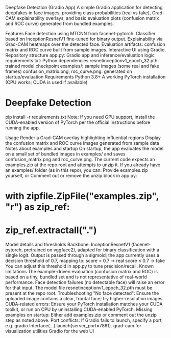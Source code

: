 Deepfake Detection (Gradio App)
A simple Gradio application for detecting deepfakes in face images, providing class probabilities (real vs fake), Grad-CAM explainability overlays, and basic evaluation plots (confusion matrix and ROC curve) generated from bundled examples.

Features
Face detection using MTCNN from facenet-pytorch.
Classifier based on InceptionResnetV1 fine-tuned for binary output.
Explainability via Grad-CAM heatmaps over the detected face.
Evaluation artifacts: confusion matrix and ROC curve built from sample images.
Interactive UI using Gradio.
Repository structure
app.py: Gradio app and inference/evaluation logic
requirements.txt: Python dependencies
resnetinceptionv1_epoch_32.pth: trained model checkpoint
examples/: sample images (some real and fake frames)
confusion_matrix.png, roc_curve.png: generated on startup/evaluation
Requirements
Python 3.8+
A working PyTorch installation (CPU works; CUDA is used if available)
# Deepfake Detection

pip install -r requirements.txt
Note: If you need GPU support, install the CUDA-enabled version of PyTorch per the official instructions before running the app.


Usage
Render a Grad-CAM overlay highlighting influential regions
Display the confusion matrix and ROC curve images generated from sample data
Notes about examples and startup
On startup, the app evaluates the model on a small set of bundled images in examples/ and saves confusion_matrix.png and roc_curve.png.
The current code expects an examples.zip at the repo root and attempts to unzip it. If you already have an examples/ folder (as in this repo), you can:
Provide examples.zip yourself, or
Comment out or remove the unzip block in app.py:
# with zipfile.ZipFile("examples.zip", "r") as zip_ref:
#     zip_ref.extractall(".")
Model details and thresholds
Backbone: InceptionResnetV1 (facenet-pytorch, pretrained on vggface2), adapted for binary classification with a single logit.
Output is passed through a sigmoid; the app currently uses a decision threshold of 0.7, mapping to:
score > 0.7 → real
score ≤ 0.7 → fake You can adjust this threshold in app.py to tune precision/recall.
Known limitations
The example-driven evaluation (confusion matrix and ROC) is based on a tiny, bundled set and is not representative of real-world performance.
Face detection failures (no detectable face) will raise an error for that input.
The model file resnetinceptionv1_epoch_32.pth must be present at the repo root.
Troubleshooting
"No face detected": Ensure the uploaded image contains a clear, frontal face; try higher-resolution images.
CUDA-related errors: Ensure your PyTorch installation matches your CUDA toolkit, or run on CPU by uninstalling CUDA-enabled PyTorch.
Missing examples on startup: Either add examples.zip or comment out the unzip step as noted above.
Port conflicts: If Gradio fails to launch, specify a port, e.g. gradio.Interface(...).launch(server_port=7861).
grad-cam for visualization utilities
Gradio for the web UI
